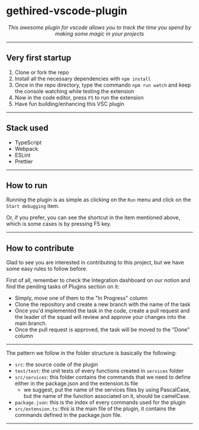 # gethired-vscode-plugin

<center>
  <i>
    This awesome plugin for vscode allows you to track the time you spend by making some magic in your projects
  </i>
</center>

---

## Very first startup
1. Clone or fork the repo
2. Install all the necessary dependencies with `npm install`
3. Once in the repo directory, type the commando `npm run watch` and keep the console watching while testing the extension
4. Now in the code editor, press `F5` to run the extension
5. Have fun building/enhancing this VSC plugin

---

## Stack used
* TypeScript
* Webpack
* ESLint
* Prettier

---
## How to run
Running the plugin is as simple as clicking on the `Run` menu and click on the `Start debugging` item.

Or, if you prefer, you can see the shortcut in the item mentioned above, which is some cases is by pressing F5 key.

---
## How to contribute
Glad to see you are interested in contributing to this project, but we have some easy rules to follow before.

First of all, remember to check the Integration dashboard on our notion and find the pending tasks of Plugins section on it:
* Simply, move one of them to the "In Progress" column
* Clone the repository and create a new branch with the name of the task
* Once you'd implemented the task in the code, create a pull request and the leader of the squad will review and approve your changes into the main branch.
* Once the pull request is approved, the task will be moved to the "Done" column
---

The pattern we follow in the folder structure is basically the following:
* `src`: the source code of the plugin
* `test/test`: the unit tests of every functions created in `services` folder
* `src/services`: this folder contains the commands that we need to define either in the package.json and the extension.ts file 
  * we suggest, put the name of the services files by using PascalCase, but the name of the function associated on it, should be camelCase.
* `package.json`: this is the index of every commands used for the plugin
* `src/extension.ts`: this is the main file of the plugin, it contains the commands defined in the package.json file.
---


